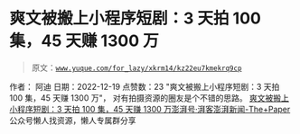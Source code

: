 # 爽文被搬上小程序短剧：3 天拍 100 集，45 天赚 1300 万

> 原文：[`www.yuque.com/for_lazy/xkrm14/kz22eu7kmekrq9cp`](https://www.yuque.com/for_lazy/xkrm14/kz22eu7kmekrq9cp)

<ne-p id="u78aca3d9" data-lake-id="u78aca3d9"><ne-text id="u102b076e">作者： 阿迪</ne-text></ne-p> <ne-p id="u31b2b0ea" data-lake-id="u31b2b0ea"><ne-text id="u05d1de49">日期：2022-12-19</ne-text></ne-p> <ne-p id="ub4142f9a" data-lake-id="ub4142f9a"><ne-text id="u5b33ee24">点赞数：</ne-text><ne-text id="ude8c8f08" ne-bold="true">23</ne-text></ne-p> <ne-hole id="u26a95f05" data-lake-id="u26a95f05"><ne-card data-card-name="hr" data-card-type="block" id="Qq5Bo" data-event-boundary="card"><ne-p id="u2313e2d1" data-lake-id="u2313e2d1"><ne-text id="u0fd5846a">"爽文被搬上小程序短剧：3 天拍 100 集，45 天赚 1300 万"， 对有拍摄资源的圈友是个不错的思路。</ne-text></ne-p> <ne-p id="ue6cb637f" data-lake-id="ue6cb637f">[<ne-text id="ubb933fff">爽文被搬上小程序短剧：3 天拍 100 集，45 天赚 1300 万</ne-text><ne-text id="ua3b3e696" ne-italic="true">澎湃号·湃客</ne-text><ne-text id="uad4eb1d2">澎湃新闻-The+Paper</ne-text>](https://www.thepaper.cn/newsDetail_forward_21223906)</ne-p> <ne-hole id="u9285c965" data-lake-id="u9285c965"><ne-card data-card-name="hr" data-card-type="block" id="a59S8" data-event-boundary="card"><ne-p id="u32c5cb3a" data-lake-id="u32c5cb3a"><ne-text id="u6ab23ebe">公众号懒人找资源，懒人专属群分享</ne-text></ne-p></ne-card></ne-hole></ne-card></ne-hole>